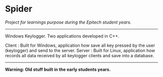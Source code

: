 # Spider

*Project for learnings purpose during the Epitech student years.*

_______

Windows Keylogger.
Two applications developed in C++.

Client : Built for Windows, application how save all key pressed by the user (keylogger) and send to the server.
Server : Built for Linux, application how records all data received by all keylogger clients and save into a database.

_______

**Warning: Old stuff built in the early students years.**

